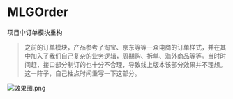 # MLGOrder
项目中订单模块重构
>之前的订单模块，产品参考了淘宝、京东等等一众电商的订单样式，并在其中加入了我们自己复杂的业务逻辑，周期购、拆单、海外商品等等。当时时间赶，接口部分制订的也十分不合理，导致线上版本该部分效果并不理想。这一阵子，自己抽点时间重写一下这部分。

![效果图.png](https://github.com/Li-JianXin/MLGOrder/blob/master/renderings/%E6%88%91%E7%9A%84%E8%AE%A2%E5%8D%95.jpg?raw=true/w/300)
